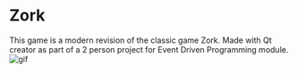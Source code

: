 # Zork
This game is a modern revision of the classic game Zork. Made with Qt creator as part of a 2 person project for Event Driven Programming module.
![gif](https://github.com/OliverNagy10/Zork/blob/main/Zork.gif)
